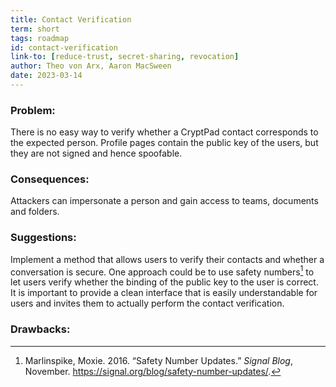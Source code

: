 ```yaml
---
title: Contact Verification
term: short
tags: roadmap
id: contact-verification
link-to: [reduce-trust, secret-sharing, revocation]
author: Theo von Arx, Aaron MacSween
date: 2023-03-14
---
```



### Problem:

There is no easy way to verify whether a CryptPad contact corresponds to
the expected person. Profile pages contain the public key of the users,
but they are not signed and hence spoofable.

### Consequences:

Attackers can impersonate a person and gain access to teams, documents
and folders.

### Suggestions:

Implement a method that allows users to verify their contacts and
whether a conversation is secure. One approach could be to use safety
numbers[^1] to let users verify whether the binding of
the public key to the user is correct. It is important to provide a
clean interface that is easily understandable for users and invites them
to actually perform the contact verification.

### Drawbacks:



[^1]: Marlinspike, Moxie. 2016. “Safety Number Updates.” *Signal Blog*, November. https://signal.org/blog/safety-number-updates/.